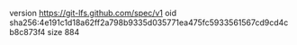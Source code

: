 version https://git-lfs.github.com/spec/v1
oid sha256:4e191c1d18a62ff2a798b9335d035771ea475fc5933561567cd9cd4cb8c873f4
size 884

